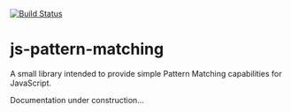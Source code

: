 [![Build Status][build]][build-link]

[build]: https://travis-ci.org/roli93/js-pattern-matching.svg?branch=master
[build-link]: https://travis-ci.org/roli93/js-pattern-matching

# js-pattern-matching
A small library intended to provide simple Pattern Matching capabilities for JavaScript.

Documentation under construction...
